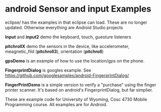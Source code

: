 android Sensor and input Examples
===========
eclipse/ has the examples in that eclipse can load. These are no longer updated.  Otherwise everything are Android Studio projects

<b>Input</b> and <b>input2</b> demo the keyboard, touch, guesture listeners

<b>pitchrollX</b> demo the sensors in the device, like accelerometer, meagnetic_fild (<b>pitchroll3</b>), orientation (<b>pitchroll</b>)

<b>gpsDemo</b> is an example of how to use the location/gps on the phone.

<b>FingerprintDialog</b> is googles example.  See https://github.com/googlesamples/android-FingerprintDialog/

<b>FingerPrintDemo</b> is a simple version to verify a "purchase" using the finger printer scanner.  It's based on android's FingerprintDialog, but far simplier.


These are example code for University of Wyoming, Cosc 4730 Mobile Programming course.
All examples are for Android.
